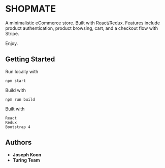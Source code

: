 # SHOPMATE

A minimalistic eCommerce store. Built with React/Redux. Features include product authentication, product browsing, cart, and a checkout flow with Stripe.

Enjoy.



## Getting Started

Run locally with 

```
npm start
```


Build with 
```
npm run build
```


Built with 
```
React
Redux
Bootstrap 4
```



## Authors

* **Joseph Koon** 
* **Turing Team** 

